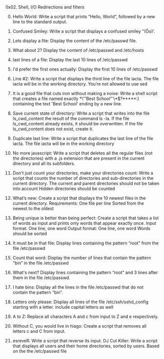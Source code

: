 0x02. Shell, I/O Redirections and filters

0. Hello World: Write a script that prints “Hello, World”, followed by a new line to the standard output.

1. Confused Smiley: Write a script that displays a confused smiley "(Ôo)'.

2. Lets display a file: Display the content of the /etc/passwd file.

3. What about 2? Display the content of /etc/passwd and /etc/hosts
4. last lines of a file: Display the last 10 lines of /etc/passwd
5. I'd prefer the first ones actually: Display the first 10 lines of /etc/passwd
6. Line #2: Write a script that displays the third line of the file iacta. The file iacta will be in the working directory. You’re not allowed to use sed
7. It is a good file that cuts iron without making a noise: Write a shell script that creates a file named exactly \*\\'"Best School"\'\\*$\?\*\*\*\*\*:) containing the text 'Best School' ending by a new line.
8. Save current state of directory: Write a script that writes into the file ls_cwd_content the result of the command ls -la. If the file ls_cwd_content already exists, it should be overwritten. If the file ls_cwd_content does not exist, create it.
9. Duplicate last line: Write a script that duplicates the last line of the file iacta. The file iacta will be in the working directory
10. No more javascript: Write a script that deletes all the regular files (not the directories) with a .js extension that are present in the current directory and all its subfolders.
11. Don't just count your directories, make your directories count: Write a script that counts the number of directories and sub-directories in the current directory.
    	  The current and parent directories should not be taken into account
    	  Hidden directories should be counted
12. What’s new: Create a script that displays the 10 newest files in the current directory.
    Requirements:
	One file per line
	Sorted from the newest to the oldest
13. Being unique is better than being perfect: Create a script that takes a list of words as input and prints only words that appear exactly once.
    	  Input format: One line, one word
	  Output format: One line, one word
	  Words should be sorted
14. It must be in that file: Display lines containing the pattern “root” from the file /etc/passwd
15. Count that word: Display the number of lines that contain the pattern “bin” in the file /etc/passwd
16. What's next? Display lines containing the pattern “root” and 3 lines after them in the file /etc/passwd.
17. I hate bins: Display all the lines in the file /etc/passwd that do not contain the pattern “bin”.
18. Letters only please: Display all lines of the file /etc/ssh/sshd_config starting with a letter.
    	    include capital letters as well
19. A to Z: Replace all characters A and c from input to Z and e respectively.
20. Without C, you would live in hiago: Create a script that removes all letters c and C from input.
21. esreveR: Write a script that reverse its input.
DJ Cut Killer: Write a script that displays all users and their home directories, sorted by users.
       Based on the the /etc/passwd file